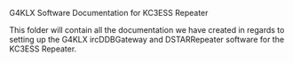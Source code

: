 G4KLX Software Documentation for KC3ESS Repeater

This folder will contain all the documentation we have created in regards to setting up the G4KLX ircDDBGateway and DSTARRepeater software for the KC3ESS Repeater.
